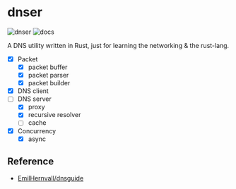 # dnser
![dnser](https://github.com/BugenZhao/dnser/workflows/dnser/badge.svg)
![docs](https://github.com/BugenZhao/dnser/workflows/docs/badge.svg)

A DNS utility written in Rust, just for learning the networking & the rust-lang.

- [x] Packet
    - [x] packet buffer
    - [x] packet parser
    - [x] packet builder
- [x] DNS client
- [ ] DNS server
    - [x] proxy
    - [x] recursive resolver
    - [ ] cache
- [x] Concurrency
    - [x] async

## Reference
- [EmilHernvall/dnsguide](https://github.com/EmilHernvall/dnsguide)
